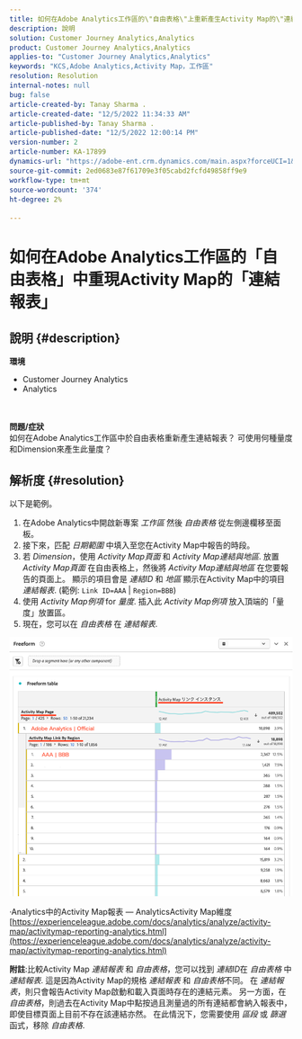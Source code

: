 ```yaml
---
title: 如何在Adobe Analytics工作區的\"自由表格\"上重新產生Activity Map的\"連結報表\"。
description: 說明
solution: Customer Journey Analytics,Analytics
product: Customer Journey Analytics,Analytics
applies-to: "Customer Journey Analytics,Analytics"
keywords: "KCS,Adobe Analytics,Activity Map，工作區"
resolution: Resolution
internal-notes: null
bug: false
article-created-by: Tanay Sharma .
article-created-date: "12/5/2022 11:34:33 AM"
article-published-by: Tanay Sharma .
article-published-date: "12/5/2022 12:00:14 PM"
version-number: 2
article-number: KA-17899
dynamics-url: "https://adobe-ent.crm.dynamics.com/main.aspx?forceUCI=1&pagetype=entityrecord&etn=knowledgearticle&id=7bf728c7-9074-ed11-81aa-6045bd006239"
source-git-commit: 2ed0683e87f61709e3f05cabd2fcfd49858ff9e9
workflow-type: tm+mt
source-wordcount: '374'
ht-degree: 2%

---
```


# 如何在Adobe Analytics工作區的「自由表格」中重現Activity Map的「連結報表」

## 說明 {#description}

<b>環境</b>
- Customer Journey Analytics
- Analytics

<br> <br><b>問題/症狀</b><br>如何在Adobe Analytics工作區中於自由表格重新產生連結報表？ 可使用何種量度和Dimension來產生此量度？<br>

## 解析度 {#resolution}


以下是範例。

1. 在Adobe Analytics中開啟新專案 *工作區* 然後 *自由表格* 從左側邊欄移至面板。
2. 接下來，匹配 *日期範圍* 中填入至您在Activity Map中報告的時段。
3. 若 *Dimension*，使用 *Activity Map頁面* 和 *Activity Map連結與地區*. 放置 *Activity Map頁面* 在自由表格上，然後將 *Activity Map連結與地區* 在您要報告的頁面上。 顯示的項目會是 *連結ID* 和 *地區* 顯示在Activity Map中的項目 *連結報表*. (範例: `Link ID=AAA` | `Region=BBB`)
4. 使用 *Activity Map例項* for *量度*. 插入此 *Activity Map例項* 放入頂端的「量度」放置區。
5. 現在，您可以在 *自由表格* 在 *連結報表*.


![](assets/ce099307-8f85-ec11-8d21-0022480855a4.png)

·Analytics中的Activity Map報表 — AnalyticsActivity Map維度
[https://experienceleague.adobe.com/docs/analytics/analyze/activity-map/activitymap-reporting-analytics.html](https://experienceleague.adobe.com/docs/analytics/analyze/activity-map/activitymap-reporting-analytics.html)

<b>附註</b>:比較Activity Map *連結報表* 和 *自由表格*，您可以找到 *連結ID*&#x200B;在 *自由表格* 中 *連結報表*. 這是因為Activity Map的規格 *連結報表* 和 *自由表格*&#x200B;不同。 在 *連結報表*，則只會報告Activity Map啟動和載入頁面時存在的連結元素。 另一方面，在 *自由表格*，則過去在Activity Map中點按過且測量過的所有連結都會納入報表中，即使目標頁面上目前不存在該連結亦然。 在此情況下，您需要使用 *區段* 或 *篩選* 函式，移除 *自由表格*.

